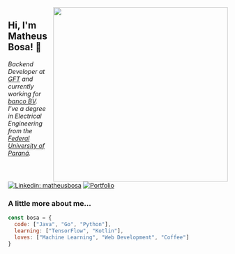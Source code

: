 <img align='right' src="https://media.giphy.com/media/YknAouVrcbkiDvWUOR/giphy.gif" width="400">
<h2> Hi, I'm Matheus Bosa! 👋 </h2>

<p><em>Backend Developer at <a href="https://www.gft.com/">GFT</a> and currently working for <a href="https://www.bancobv.com.br/">banco BV</a>.
<br />
I've a degree in Electrical Engineering from the <a href="https://www.ufpr.br">Federal University of Paraná</a>.
</em></p>

[![Linkedin: matheusbosa](https://img.shields.io/badge/-matheusbosa-blue?style=flat-square&logo=Linkedin&logoColor=white&link=https://www.linkedin.com/in/matheusbosa/)](https://www.linkedin.com/in/matheusbosa/)
[![Portfolio](https://img.shields.io/github/followers/bosamatheus?label=follow&style=social)](https://bosamatheus.github.io/)

### A little more about me...  

```javascript
const bosa = {
  code: ["Java", "Go", "Python"],
  learning: ["TensorFlow", "Kotlin"],
  loves: ["Machine Learning", "Web Development", "Coffee"]
}
```
